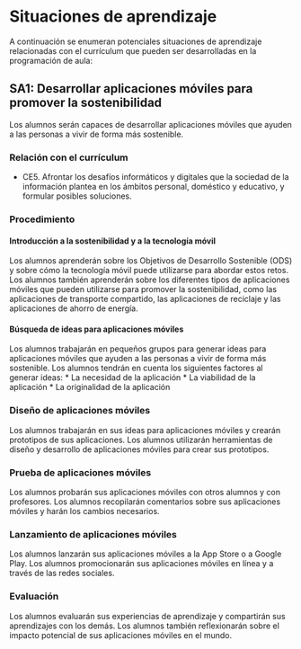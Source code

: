 # Situaciones de aprendizaje

A continuación se enumeran potenciales situaciones de aprendizaje relacionadas con el currículum que pueden ser desarrolladas en la programación de aula:

## SA1: Desarrollar aplicaciones móviles para promover la sostenibilidad

Los alumnos serán capaces de desarrollar aplicaciones móviles que ayuden a las personas a vivir de forma más sostenible.

### Relación con el currículum

* CE5. Afrontar los desafíos informáticos y digitales que la sociedad de la información plantea en los ámbitos personal, doméstico y educativo, y formular posibles soluciones.

### Procedimiento

#### Introducción a la sostenibilidad y a la tecnología móvil

Los alumnos aprenderán sobre los Objetivos de Desarrollo Sostenible (ODS) y sobre cómo la tecnología móvil puede utilizarse para abordar estos retos.
Los alumnos también aprenderán sobre los diferentes tipos de aplicaciones móviles que pueden utilizarse para promover la sostenibilidad, como las aplicaciones de transporte compartido, las aplicaciones de reciclaje y las aplicaciones de ahorro de energía.

#### Búsqueda de ideas para aplicaciones móviles

Los alumnos trabajarán en pequeños grupos para generar ideas para aplicaciones móviles que ayuden a las personas a vivir de forma más sostenible.
Los alumnos tendrán en cuenta los siguientes factores al generar ideas:
    * La necesidad de la aplicación
    * La viabilidad de la aplicación
    * La originalidad de la aplicación

### Diseño de aplicaciones móviles

Los alumnos trabajarán en sus ideas para aplicaciones móviles y crearán prototipos de sus aplicaciones.
Los alumnos utilizarán herramientas de diseño y desarrollo de aplicaciones móviles para crear sus prototipos.

### Prueba de aplicaciones móviles

Los alumnos probarán sus aplicaciones móviles con otros alumnos y con profesores.  Los alumnos recopilarán comentarios sobre sus aplicaciones móviles y harán los cambios necesarios.

### Lanzamiento de aplicaciones móviles

Los alumnos lanzarán sus aplicaciones móviles a la App Store o a Google Play.
Los alumnos promocionarán sus aplicaciones móviles en línea y a través de las redes sociales.

### Evaluación

Los alumnos evaluarán sus experiencias de aprendizaje y compartirán sus aprendizajes con los demás.
Los alumnos también reflexionarán sobre el impacto potencial de sus aplicaciones móviles en el mundo.